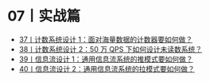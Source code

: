 # 07丨实战篇

- [37丨计数系统设计 1：面对海量数据的计数器要如何做？](./01.md)
- [38丨计数系统设计 2：50 万 QPS 下如何设计未读数系统？](./02.md)
- [39丨信息流设计 1：通用信息流系统的推模式要如何做？](./03.md)
- [40丨信息流设计 2：通用信息流系统的拉模式要如何做？](./04.md)

